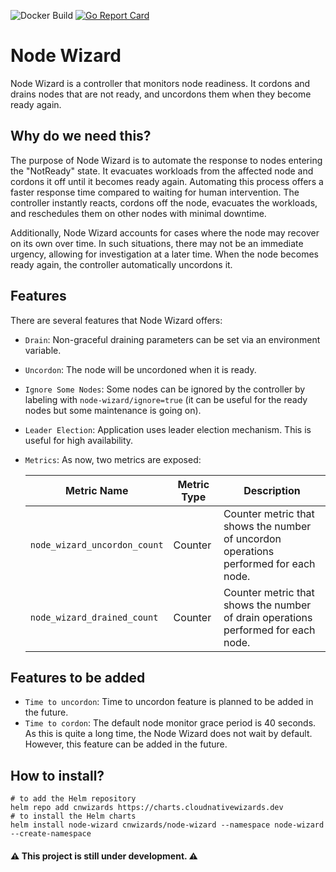 ![Docker Build](https://github.com/cnwizards/node-wizard/actions/workflows/main.yml/badge.svg?branch=main)
[![Go Report Card](https://goreportcard.com/badge/github.com/cnwizards/node-wizard)](https://goreportcard.com/report/github.com/cnwizards/node-wizard)
# Node Wizard
Node Wizard is a controller that monitors node readiness. It cordons and drains nodes that are not ready, and uncordons them when they become ready again.

## Why do we need this?
The purpose of Node Wizard is to automate the response to nodes entering the "NotReady" state. It evacuates workloads from the affected node and cordons it off until it becomes ready again. Automating this process offers a faster response time compared to waiting for human intervention. The controller instantly reacts, cordons off the node, evacuates the workloads, and reschedules them on other nodes with minimal downtime.

Additionally, Node Wizard accounts for cases where the node may recover on its own over time. In such situations, there may not be an immediate urgency, allowing for investigation at a later time. When the node becomes ready again, the controller automatically uncordons it.

## Features
There are several features that Node Wizard offers:

* `Drain`: Non-graceful draining parameters can be set via an environment variable.
* `Uncordon`: The node will be uncordoned when it is ready.
* `Ignore Some Nodes`: Some nodes can be ignored by the controller by labeling with `node-wizard/ignore=true` (it can be useful for the ready nodes but some maintenance is going on).
* `Leader Election`: Application uses leader election mechanism. This is useful for high availability.
* `Metrics`: As now, two metrics are exposed:
&nbsp;

    | Metric Name | Metric Type | Description |
    | ----------- | ----------- | ----------- |
    | `node_wizard_uncordon_count` | Counter | Counter metric that shows the number of uncordon operations performed for each node. |
    | `node_wizard_drained_count` | Counter | Counter metric that shows the number of drain operations performed for each node. |

## Features to be added
* `Time to uncordon`: Time to uncordon feature is planned to be added in the future.
* `Time to cordon`: The default node monitor grace period is 40 seconds. As this is quite a long time, the Node Wizard does not wait by default. However, this feature can be added in the future.

## How to install?
```
# to add the Helm repository
helm repo add cnwizards https://charts.cloudnativewizards.dev 
# to install the Helm charts
helm install node-wizard cnwizards/node-wizard --namespace node-wizard --create-namespace
```

#### ⚠️ This project is still under development. ⚠️